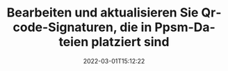 ---
############################# Static ############################
layout: "auto-gen-signature"
date: 2022-03-01T15:12:22
draft: false
operation: Update
signaturetype: Qrcode
fileformat: Ppsm
productName: .NET
lang: de
productCode: net
otherformats: pdf doc docx docm dot dotm dotx odt ott rtf xls xlsx xlsm xlsb csv ods ots xltx xltm ppt pptx pps ppsx odp otp potx potm pptm ppsm
breadcrumb: Put Qrcode signature on Ppsm for C#

############################# Head ############################
head_title: "Aktualisieren Sie Qrcode-Signaturen, die in Ppsm-Dateien platziert wurden, mit C#"
head_description: "Verwenden Sie den einfachen und leicht verständlichen .NET-Code für die Aktualisierung von Qrcode-Signaturen in signierten Ppsm-Dokumenten."

############################# Header ############################
title: "Bearbeiten und aktualisieren Sie Qrcode-Signaturen, die in Ppsm-Dateien platziert sind"
description: "Die API für .NET bietet Funktionen für die Aktualisierung von Qrcode-Signaturen in Ppsm-Dokumenten. Aktualisieren Sie schnell und einfach elektronische Signaturen in Ihren Ppsm-Dokumenten mit ein paar Zeilen C#-Code."
bg_image: "https://cms.admin.containerize.com/templates/aspose/App_Themes/V3/images/bg/header1.png"
bg_overlay: false
button:
    enable: true

############################# SubMenu ############################
submenu:
    enable: true

    left:
        img_alt: "GroupDocs.Signature for .NET"
        image: "https://cms.admin.containerize.com/templates/groupdocs/images/product-logos/90x90-noborder/groupdocs-signature-net.png"
        product: "GroupDocs.Signature"
        platform: ".NET"



############################# About ############################
about:
    enable: true
    title: "Erfahren Sie mehr über GroupDocs.Signature for .NET-API-Funktionen"
    content: |
        Die API-Funktionalität von [GroupDocs.Signature for .NET](https://products.groupdocs.com/signature/net/) enthält eine große Auswahl an Mitteln zur Verarbeitung nachgefragter Dokumentenformate mithilfe elektronischer Signaturen. Ein breites Spektrum an elektronischen Signaturen wie Texte, Bilder, digitale Zertifikate, Barcodes, QR-Codes, Stempel oder Metadaten werden unterstützt. Kunden können digitale Signaturen in PDFs, MS Word-Dokumenten, MS Excel-Arbeitsmappen, MS PowerPoint-Präsentationen, Adobe Photoshop-Dateien und verschiedenen Bildformaten hinzufügen, entfernen, bearbeiten, validieren oder suchen. Zahlreiche nützliche Funktionen und Einstellungen stehen zur Verfügung.
    

############################# Steps ############################
steps:
    enable: true
    title_left: "So ändern Sie Qrcode-Signaturen in Ihrem Ppsm-Dokument"
    content_left: |
        [GroupDocs.Signature for .NET](https://products.groupdocs.com/signature/net/) enthält nützliche Funktionen wie die Aktualisierung von Qrcode-Signaturen, die in Ppsm-Dokumenten platziert sind. Es ermöglicht das Ändern von Signaturfunktionen ohne zusätzlichen Code.
        
        * Erstellen Sie zunächst ein Signature-Objekt, das als Konstruktorparameterpfad zu einem Dokument übergeben wird, das aktualisiert werden soll.
        * Instanziieren Sie dann ein geeignetes bestimmtes Signaturobjekt und richten Sie seine Kennung und Eigenschaften ein, die geändert werden müssen.
        * Rufen Sie zuletzt die Update-Methode von Signature auf, indem Sie ein bestimmtes Signaturobjekt übergeben.
        * Verarbeiten Sie die Aktualisierungsergebnisse zu Ihrer Benachrichtigung.

    title_right: "System Requirements"
    content_right: |
        GroupDocs.Signature for .NET werden auf allen wichtigen Plattformen und Betriebssystemen unterstützt. Bevor Sie den folgenden Code ausführen, stellen Sie bitte sicher, dass die folgenden Voraussetzungen auf Ihrem System installiert sind.

        * Betriebssysteme: Microsoft Windows, Linux, MacOS
        * Entwicklungsumgebungen: Microsoft Visual Studio, Xamarin, MonoDevelop
        * Frameworks: .NET Framework, .NET Standard, .NET Core, Mono
        * Laden Sie die neueste Version von GroupDocs.Signature for .NET von [Nuget](https://www.nuget.org/packages/groupdocs.signature) herunter
         
    code: |
        ```csharp    
                
        // Set up input Ppsm file
        string filePath = "input.ppsm";

        // Instantiate Signature for input file
        using (GroupDocs.Signature.Signature signature = new GroupDocs.Signature.Signature(filePath))
        {
                // Id of signature which is supposed to be updated
                // such Id might be got as a result of search operation
                string id = "eff64a14-dad9-47b0-88e5-2ee4e3604e71";

                // provide signature features to update
                // set up particular signature id
                QrCodeSignature signatureToUpdate = new QrCodeSignature(id)
                {
                    // specify signature width
                    Width = 200,
                    // specify signature height
                    Height = 200,
                    // set left position
                    Left = 120,
                    // set top position
                    Top = 160
                };

                // update signature
                bool updateResult = signature.Update(signatureToUpdate);

                // process updation result
                if (updateResult)
                {
                    Console.WriteLine("Signature was updated successfully!");
                }
        }

        ```

############################# Demos ############################
demos:
    enable: true
    title: "Signieren mit Qrcode-Signaturen Live-Demo"
    content: |
       Fügen Sie jetzt verschiedene elektronische Signaturen zur Datei Ppsm hinzu, indem Sie die Website [GroupDocs.Signature App](https://products.groupdocs.app/signature/family) besuchen.          

############################# More Formats ############################
more_formats:
    enable: true
    title: "Aktualisieren Sie verschiedene Qrcode-Signaturen über C#"
    content: |
        "Bearbeiten von digitalen Signaturen, die in verschiedenen Dokumentformaten platziert sind. Aktualisieren Sie Signaturdaten ohne zusätzlichen Code."
    format: 
       
       
back_to_top:
    enable: true
---